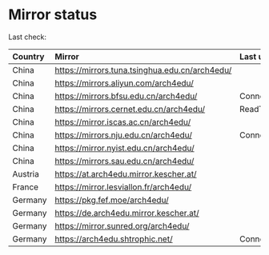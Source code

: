 <script src="./time.js"></script>
# Mirror status
Last check: <script type="text/javascript">localize(1753007304.3987641);</script>

|Country|Mirror|Last update|
|:------|:-----|:----------|
|China|https://mirrors.tuna.tsinghua.edu.cn/arch4edu/|<script type="text/javascript">localize(1752994001);</script>|
|China|https://mirrors.aliyun.com/arch4edu/|<script type="text/javascript">localize(1752994001);</script>|
|China|https://mirrors.bfsu.edu.cn/arch4edu/|ConnectionError|
|China|https://mirrors.cernet.edu.cn/arch4edu/|ReadTimeout|
|China|https://mirror.iscas.ac.cn/arch4edu/|<script type="text/javascript">localize(1752951143);</script>|
|China|https://mirrors.nju.edu.cn/arch4edu/|ConnectionError|
|China|https://mirror.nyist.edu.cn/arch4edu/|<script type="text/javascript">localize(1752951143);</script>|
|China|https://mirrors.sau.edu.cn/arch4edu/|<script type="text/javascript">localize(1752259981);</script>|
|Austria|https://at.arch4edu.mirror.kescher.at/|<script type="text/javascript">localize(1752951143);</script>|
|France|https://mirror.lesviallon.fr/arch4edu/|<script type="text/javascript">localize(1752951143);</script>|
|Germany|https://pkg.fef.moe/arch4edu/|<script type="text/javascript">localize(1752951143);</script>|
|Germany|https://de.arch4edu.mirror.kescher.at/|<script type="text/javascript">localize(1752951143);</script>|
|Germany|https://mirror.sunred.org/arch4edu/|<script type="text/javascript">localize(1752951143);</script>|
|Germany|https://arch4edu.shtrophic.net/|ConnectionError|

<script src="./tablefilter/tablefilter.js"></script>
<script src="./table.js"></script>